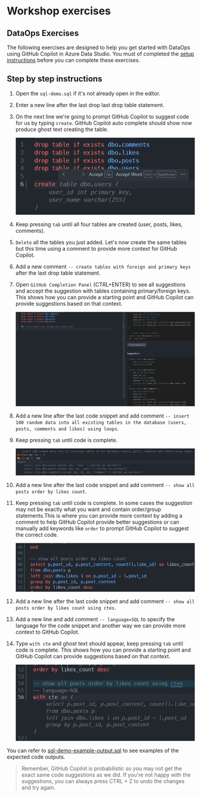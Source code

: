 # Workshop exercises

## DataOps Exercises

The following exercises are designed to help you get started with DataOps using GitHub Copilot in Azure Data Studio. You must of completed the [setup instructions](1.setup.md) before you can complete these exercises.

## Step by step instructions

1. Open the `sql-demo.sql` if it's not already open in the editor.
2. Enter a new line after the last drop last drop table statement.
3. On the next line we're going to prompt GitHub Copilot to suggest code for us by typing `create`. GitHub Copilot auto complete should show now produce ghost text creating the table.

   ![create table](../assets/dataops-create-table.png)

4. Keep pressing `tab` until all four tables are created (user, posts, likes, comments).
5. `Delete` all the tables you just added. Let's now create the same tables but this time using a comment to provide more context for GitHub Copilot.
6. Add a new comment `-- create tables with foreign and primary keys` after the last drop table statement.
7. Open `GitHub Completion Panel` (CTRL+ENTER) to see all suggestions and accept the suggestion with tables containing primary/foreign keys. This shows how you can provide a starting point and GitHub Copilot can provide suggestions based on that context.

   ![completion panel](../assets/dataops-create-table-completion-panel.png)

8. Add a new line after the last code snippet and add comment `-- insert 100 random data into all existing tables in the database (users, posts, comments and likes) using loops`.
9. Keep pressing `tab` until code is complete.

   ![insert random data](../assets/dataops-insert-random-data.png)

10. Add a new line after the last code snippet and add comment `-- show all posts order by likes count`.
11. Keep pressing `tab` until code is complete. In some cases the suggestion may not be exactly what you want and contain order/group statements.This is where you can provide more context by adding a comment to help GitHub Copilot provide better suggestions or can manually add keywords like `order` to prompt GitHub Copilot to suggest the correct code.

    ![order by likes](../assets/dataops-order-by-likes.png)

12. Add a new line after the last code snippet and add comment `-- show all posts order by likes count using ctes`.
13. Add a new line and add comment `-- language=SQL` to specify the language for the code snippet and another way we can provide more context to GitHub Copilot.
14. Type `with cte` and ghost text should appear, keep pressing `tab` until code is complete. This shows how you can provide a starting point and GitHub Copilot can provide suggestions based on that context.

    ![cte](../assets/dataops-posts-by-cte.png)

You can refer to [sql-demo-example-output.sql](../sql-demo-example-output.sql) to see examples of the expected code outputs.

> Remember, GitHub Copilot is probabilistic so you may not get the exact same code suggestions as we did. If you're not happy with the suggestions, you can always press CTRL + Z to undo the changes and try again.
